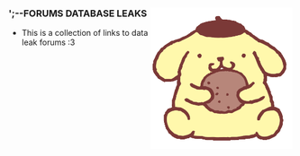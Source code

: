 ### ';--FORUMS DATABASE LEAKS <a href="#"><img alt="pompompurin kawai" align="right" width="50%" src="/pompompurin.gif"></a>
- This is a collection of links to data leak forums :3
